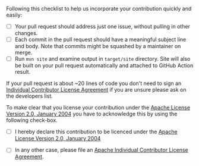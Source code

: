 Following this checklist to help us incorporate your
contribution quickly and easily:

- [ ] Your pull request should address just one issue, without pulling in other changes.
- [ ] Each commit in the pull request should have a meaningful subject line and body.
  Note that commits might be squashed by a maintainer on merge.
- [ ] Run `mvn site` and examine output in `target/site` directory.
  Site will also be built on your pull request automatically and attached to GitHub Action result.

If your pull request is about ~20 lines of code you don't need to sign an
[Individual Contributor License Agreement](https://www.apache.org/licenses/icla.pdf) if you are unsure
please ask on the developers list.

To make clear that you license your contribution under
the [Apache License Version 2.0, January 2004](http://www.apache.org/licenses/LICENSE-2.0)
you have to acknowledge this by using the following check-box.

- [ ] I hereby declare this contribution to be licenced under the [Apache License Version 2.0, January 2004](http://www.apache.org/licenses/LICENSE-2.0)
- [ ] In any other case, please file an [Apache Individual Contributor License Agreement](https://www.apache.org/licenses/icla.pdf).

